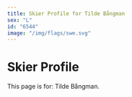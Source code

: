 ```yaml
---
title: Skier Profile for Tilde Bångman
sex: "L"
id: "6544"
image: "/img/flags/swe.svg" 
---
```


# Skier Profile

This page is for: Tilde Bångman.
    